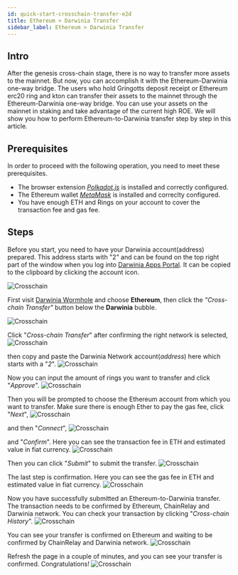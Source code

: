 ```yaml
---
id: quick-start-crosschain-transfer-e2d
title: Ethereum > Darwinia Transfer
sidebar_label: Ethereum > Darwinia Transfer
---
```


## Intro

After the genesis cross-chain stage, there is no way to transfer more assets to the mainnet. But now, you can accomplish it with the Ethereum-Darwinia one-way bridge. The users who hold Gringotts deposit receipt or Ethereum erc20 ring and kton can transfer their assets to the mainnet through the Ethereum-Darwinia one-way bridge. You can use your assets on the mainnet in staking and take advantage of the current high ROE.
We will show you how to perform Ethereum-to-Darwinia transfer step by step in this article.

## Prerequisites

In order to proceed with the following operation, you need to meet these prerequisites.

- The browser extension [*Polkadot.js*](content/en/quick-start-account##) is installed and correctly configured. 
- The Ethereum wallet [*MetaMask*](https://chrome.google.com/webstore/detail/metamask/nkbihfbeogaeaoehlefnkodbefgpgknn) is installed and correclty configured. 
- You have enough ETH and Rings on your account to cover the transaction fee and gas fee.

## Steps

Before you start, you need to have your Darwinia account(address) prepared. This address starts with "2" and can be found on the top right part of the window when you log into [Darwinia Apps Portal](https://apps.darwinia.network/). It can be copied to the clipboard by clicking the account icon.

![Crosschain](assets/quick_start/darwinia-crosschain-transfer-e2d-00-01-address.png)

First visit [Darwinia Wormhole](https://wormhole.darwinia.network/) and choose **Ethereum**, then click the *"Cross-chain Transfer"* button below the **Darwinia** bubble.

![Crosschain](assets/quick_start/darwinia-crosschain-transfer-e2d-01.png)

Click "*Cross-chain Transfer*" after confirming the right network is selected,
![Crosschain](assets/quick_start/darwinia-crosschain-transfer-e2d-02.png)
 
then copy and paste the Darwinia Network account(*address*) here which starts with a "*2*".
![Crosschain](assets/quick_start/darwinia-crosschain-transfer-e2d-03.png)

Now you can input the amount of rings you want to transfer and click "*Approve*".
![Crosschain](assets/quick_start/darwinia-crosschain-transfer-e2d-04.png)

Then you will be prompted to choose the Ethereum account from which you want to transfer. Make sure there is enough Ether to pay the gas fee, click "*Next*",
![Crosschain](assets/quick_start/darwinia-crosschain-transfer-e2d-05-01.png)

and then "*Connect*",
![Crosschain](assets/quick_start/darwinia-crosschain-transfer-e2d-05-02.png)

and "*Confirm*". Here you can see the transaction fee in ETH and estimated value in fiat currency.
![Crosschain](assets/quick_start/darwinia-crosschain-transfer-e2d-06.png)

Then you can click "*Submit*" to submit the transfer.
![Crosschain](assets/quick_start/darwinia-crosschain-transfer-e2d-07.png)

The last step is confirmation. Here you can see the gas fee in ETH and estimated value in fiat currency.
![Crosschain](assets/quick_start/darwinia-crosschain-transfer-e2d-08.png)

Now you have successfully submitted an Ethereum-to-Darwinia transfer. The transaction needs to be confirmed by Ethereum, ChainRelay and Darwinia network. You can check your transaction by clicking "*Cross-chain History*".
![Crosschain](assets/quick_start/darwinia-crosschain-transfer-e2d-09.png)

You can see your transfer is confirmed on Ethereum and waiting to be confirmed by ChainRelay and Darwinia network.
![Crosschain](assets/quick_start/darwinia-crosschain-transfer-e2d-10.png)

Refresh the page in a couple of minutes, and you can see your transfer is confirmed. Congratulations!
![Crosschain](assets/quick_start/darwinia-crosschain-transfer-e2d-11.png)